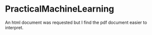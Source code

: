 # PracticalMachineLearning

An html document was requested but I find the pdf document easier to interpret. 
